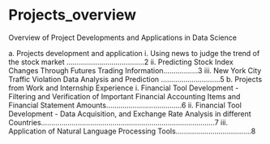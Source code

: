 # Projects_overview
Overview of Project Developments and Applications in Data Science 

a. Projects development and application
i. Using news to judge the trend of the stock market ……………………..………...2
ii. Predicting Stock Index Changes Through Futures Trading Information.…………….3
iii. New York City Traffic Violation Data Analysis and Prediction .......…........…........5
b. Projects from Work and Internship Experience
i. Financial Tool Development - Filtering and Verification of Important Financial Accounting Items and Financial Statement Amounts……………..………………..6
ii. Financial Tool Development - Data Acquisition, and Exchange Rate Analysis in different Countries…………………………….………….……...…………..……....…..7
iii. Application of Natural Language Processing Tools.………………………………8
